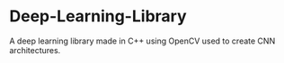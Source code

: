 # Deep-Learning-Library
A deep learning library made in C++ using OpenCV used to create CNN architectures.
